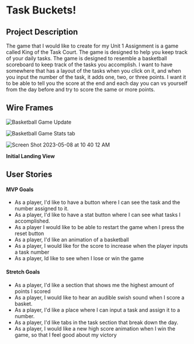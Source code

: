 # Task Buckets!

## Project Description 

The game that I would like to create for my Unit 1 Assignment is a game called King of the Task Court. The game is designed to help you keep track of your daily tasks. The game is designed to resemble a basketball scoreboard to keep track of the tasks you accomplish. I want to have somewhere that has a layout of the tasks when you click on it, and when you input the number of the task, it adds one, two, or three points. I want it to be able to tell you the score at the end and each day you can vs yourself from the day before and try to score the same or more points. 

## Wire Frames



![Basketball Game Update](https://user-images.githubusercontent.com/131619471/236854689-bdbf690a-d878-4f71-9956-9ace4f9113f3.jpg)

![Basketball Game Stats tab](https://user-images.githubusercontent.com/131619471/236854736-92cd4360-6cf7-4234-b50e-960c80e7ec25.jpg)

![Screen Shot 2023-05-08 at 10 40 12 AM](https://user-images.githubusercontent.com/131619471/236855461-55475b8d-8007-4f89-ac7e-609330fff1dc.jpg)


**Initial Landing View**



## User Stories

#### MVP Goals

- As a player, I'd like to have a button where I can see the task and the number assigned to it.
- As a player, I'd like to have a stat button where I can see what tasks I accomplished.
- As a player I would like to be able to restart the game when I press the reset button
- As a player, I'd like an animation of a basketball
- As a player, I would like for the score to increase when the player inputs a task number 
- As a player, Id like to see when I lose or win the game

#### Stretch Goals

- As a player, I'd like a section that shows me the highest amount of points I scored
- As a player, I would like to hear an audible swish sound when I score a basket.
- As a player, I'd like a place where I can input a task and assign it to a number.
- As a player, I'd like tabs in the task section that break down the day.
- As a player, I would like a new high score animation when I win the game, so that I feel good about my victory







